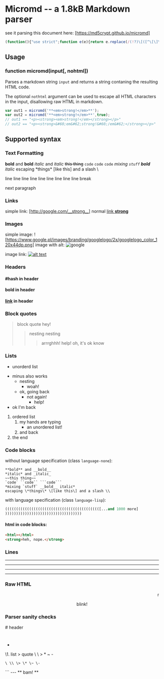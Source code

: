 # Micromd -- a 1.8kB Markdown parser
see it parsing this document here: [https://md5crypt.github.io/micromd]
```javascript
(function(){"use strict";function e(e){return e.replace(/(!?)\[([^\[\]\r\n]+?)\](?:\((.+?)\))?/gm,function(e,r,n,t){var c=(t||n).replace(/[*_~`]/g,function(e){return"\0"+e.charCodeAt(0).toString(16)});return r?'<img alt="'+n+'" src="'+c+'"/>':'<a href="'+c+'">'+(t?n:c)+"</a>"})}function r(e){return e.replace(/(\*{1,2}|_{1,2}|~~|`{1,3})([^\s*~_`]|[^\s*~_`].*?[^\s*~_`])\1/gm,function(e,r,n){var t=c[l[r]];return"<"+t+">"+n+"</"+t+">"})}function n(n,c){return r(r(e(e(c?t(n):n))))}function t(e){return e.replace(/[&<>"']/g,function(e){return"&#"+e.charCodeAt(0)+";"})}var c=["strong","em","del","code"],l={"**":0,__:0,"*":1,_:1,"~~":2,"`":3,"``":3,"```":3};this.micromd=function(e,r){e=e.replace(/\\[\\*_~\[\]`#>-]/g,function(e){return"\0"+e.charCodeAt(1).toString(16)})+"\n\n";for(var c=/^```([^\s]+)?[ \t]*\r?\n([\s\S]+?)\r?\n```$|^(#+)[ \t]*(.+)$|^([ \t]*)(\d+\.|[*-])[ \t]+(.+)$|^(>[>\t ]*)(.+)$|^(-{3,}|\*{3,})$|^[\t ]*(.*)$/gm,l="",o="",u=[];;){var a=c.exec(e);if(!a)break;if(c.lastIndex+=!a[0].length,u.length>0&&!(a[6]&&"b"!=u[0][2]||a[8]&&"b"==u[0][2]))for(;u.length;)l+=u.pop();if(a[11])o+=n(a[11],r)+"<br/>";else{if(o&&(l+="<p>"+o.slice(0,-5)+"</p>",o=""),a[6]||a[8]){var g=a[6]?a[5].replace(/    /g,"\t").length+1:a[8].replace(/[^>]/g,"").length,i=a[6]?1==a[6].length?"ul":"ol":"blockquote";for(a[8]&&u.length==g&&(l+="<br/>");u.length>g;)l+=u.pop();for(;u.length<g;)l+="<"+i+">",u.push("</"+i+">");l+=a[6]?"<li>"+n(a[7],r)+"</li>":n(a[9],r)}a[2]?l+='<pre class="language-'+(a[1]||"none")+'"><code>'+t(a[2]).replace(/\u0000/g,"\\\0")+"</code></pre>":a[3]?l+="<h"+a[3].length+">"+n(a[4],r)+"</h"+a[3].length+">":a[10]&&(l+="<hr/>")}}return l.replace(/\u0000(..)/g,function(e,n){return"3e"==n&&r?"&gt;":String.fromCharCode(parseInt(n,16))})}}).call(this);
```

## Usage
### function micromd(input\[, nohtml\])
Parses a markdown string `input` and returns a string contaning the resulting HTML code.

The optional `nothtml` argument can be used to escape all HTML characters in the input, disallowing raw HTML in markdown.

```javascript
var out1 = micromd('**<em>strong!</em>**');
var out2 = micromd('**<em>strong!</em>**',true);
// out1 == "<p><strong><em>strong!</em></strong></p>"
// out2 == "<p><strong>&#60;em&#62;strong!&#60;/em&#62;</strong></p>"
```

## Supported syntax

### Text Formatting

**bold** and __bold__
*italic* and _italic_
~~this thing~~
`code` ``code`` ```code```
*mixing `stuff` __bold__ italic*
escaping \*things\* \[like this\] and a slash \\

line line line line line line line line
line break

next paragraph

### Links

simple link: [http://google.com/__strong__]
normal [link **strong**](http://google.com/__strong__)

### Images

simple image: ![https://www.google.pl/images/branding/googlelogo/2x/googlelogo_color_120x44dp.png]
image with alt: ![google](https://www.google.pl/images/branding/googlelogo/2x/googlelogo_color_120x44dp.png)

image link: [![alt text](https://www.google.pl/images/branding/googlelogo/2x/googlelogo_color_120x44dp.png)](http://google.com)

### Headers

#### #hash in header
#### **bold** in header
#### [link](#) in header

### Block quotes

> block quote
> hey!
> > nesting nesting
> > > arrrghhh!
> > > help!
> oh, it's ok know

### Lists

* unorderd list
- minus also works
    * nesting
        * woah!
    * ok, going back
        * not again!
            * help!
- ok I'm back

1. ordered list
    1. my hands are typing
        * an unordered list!
    2. and back
2. the end

### Code blocks

without language specification (class `language-none`):
```
**bold** and __bold__
*italic* and _italic_
~~this thing~~
`code` ``code`` ```code```
*mixing `stuff` __bold__ italic*
escaping \*things\* \[like this\] and a slash \\
```

with language specification (class `language-lisp`):
```lisp
((((((((((((((((((((((((((((((((((((((((((([...and 1000 more]
)))))))))))))))))))))))))))))))))))
```

#### html in code blocks:

```html
<html></html>
<strong>heh, nope.</strong>
```

### Lines

---
***
-----
****

### Raw HTML

<marquee>marquee!</marquee>
<center><blink>blink!</blink></center>

### Parser sanity checks
\# header
#
*
\1. list
\> quote
\ \\ \> \* \~ \-
```
\ \\ \> \* \~ \-
```
\```
\---
** bam! **
